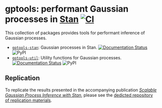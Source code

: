 # gptools: performant Gaussian processes in [Stan](https://mc-stan.org) [![CI](https://github.com/onnela-lab/gptools/actions/workflows/main.yml/badge.svg)](https://github.com/onnela-lab/gptools/actions/workflows/main.yml)

This collection of packages provides tools for performant inference of Gaussian processes.

- [`gptools-stan`](stan): Gaussian processes in Stan. [![Documentation Status](https://readthedocs.org/projects/gptools-stan/badge/?version=latest)](https://gptools-stan.readthedocs.io/en/latest/?badge=latest) ![PyPI](https://img.shields.io/pypi/v/gptools-stan)
- [`gptools-util`](util): Utility functions for Gaussian processes. [![Documentation Status](https://readthedocs.org/projects/gptools-util/badge/?version=latest)](https://gptools-util.readthedocs.io/en/latest/?badge=latest) ![PyPI](https://img.shields.io/pypi/v/gptools-util)

## Replication

To replicate the results presented in the accompanying publication [*Scalable Gaussian Process Inference with Stan*](https://doi.org/10.48550/arXiv.2301.08836), please see the [dedicted repository of replication materials](https://github.com/onnela-lab/gptools-reproduction-material).
